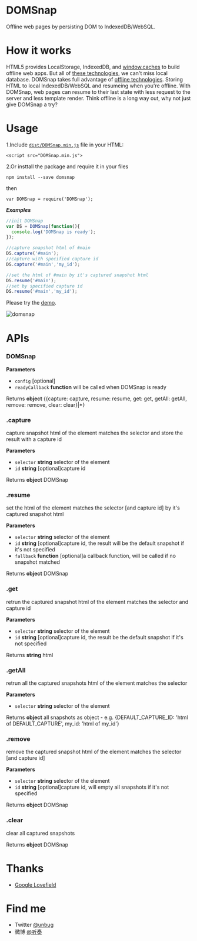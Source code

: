 DOMSnap
=================
Offline web pages by persisting DOM to IndexedDB/WebSQL.

How it works
============= 
HTML5 provides LocalStorage, IndexedDB, and [window.caches](https://googlechrome.github.io/samples/service-worker/window-caches/) to build offline web apps.
But all of [these technologies](http://www.html5rocks.com/en/features/offline), we can't miss local database.
DOMSnap takes full advantage of [offline technologies](http://www.html5rocks.com/en/features/offline).
Storing HTML to local IndexedDB/WebSQL and resumeing when you're offline.
With DOMSnap, web pages can resume to their last state with less request to the server and less template render.
Think offline is a long way out, why not just give DOMSnap a try?


Usage
=========
1.Include [`dist/DOMSnap.min.js`](https://github.com/unbug/DOMSnap/tree/master/dist) file in your HTML:
```
<script src="DOMSnap.min.js">

```

2.Or insttall the package and require it in your files
```
npm install --save domsnap
```
then
```
var DOMSnap = require('DOMSnap');
```

***Examples***

```javascript
//init DOMSnap
var DS = DOMSnap(function(){
  console.log('DOMSnap is ready');
});

//capture snapshot html of #main
DS.capture('#main');
//capture with specified capture id
DS.capture('#main','my_id');

//set the html of #main by it's captured snapshot html
DS.resume('#main');
//set by specified capture id
DS.resume('#main','my_id');
```
Please try the [demo](http://unbug.github.io/DOMSnap/).

![domsnap](https://cloud.githubusercontent.com/assets/799578/14041602/91577d80-f2ad-11e5-806e-19ef26a25a38.gif)

APIs
=========
### DOMSnap

**Parameters**

-   `config`  [optional]
-   `readyCallback` **function** will be called when DOMSnap is ready

Returns **object** {{capture: capture, resume: resume, get: get, getAll: getAll, remove: remove, clear: clear}|*}

### .capture

capture snapshot html of the element matches the selector and store the result with a capture id

**Parameters**

-   `selector` **string** selector of the element
-   `id` **string** [optional]capture id

Returns **object** DOMSnap

### .resume

set the html of the element matches the selector [and capture id] by it's captured snapshot html

**Parameters**

-   `selector` **string** selector of the element
-   `id` **string** [optional]capture id, the result will be the default snapshot if it's not specified
-   `fallback` **function** [optional]a callback function, will be called if no snapshot matched

Returns **object** DOMSnap


### .get

retrun the captured snapshot html of the element matches the selector and capture id

**Parameters**

-   `selector` **string** selector of the element
-   `id` **string** [optional]capture id, the result be the default snapshot if it's not specified

Returns **string** html

### .getAll

retrun all the captured snapshots html of the element matches the selector

**Parameters**

-   `selector` **string** selector of the element

Returns **object** all snapshots as object - e.g. {DEFAULT_CAPTURE_ID: 'html of DEFAULT_CAPTURE', my_id: 'html of my_id'}

### .remove

remove the captured snapshot html of the element matches the selector [and capture id]

**Parameters**

-   `selector` **string** selector of the element
-   `id` **string** [optional]capture id, will empty all snapshots if it's not specified

Returns **object** DOMSnap

### .clear

clear all captured snapshots

Returns **object** DOMSnap


Thanks
=================
  * [Google Lovefield](https://github.com/google/lovefield)
  

Find me
=================
  * Twitter [@unbug](https://twitter.com/unbug)
  * 微博 [@听奏](http://weibo.com/unbug)
